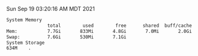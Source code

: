 Sun Sep 19 03:20:16 AM MDT 2021
```bash
System Memory
               total        used        free      shared  buff/cache   available
Mem:           7.7Gi       833Mi       4.8Gi       7.0Mi       2.0Gi       6.5Gi
Swap:          7.6Gi       530Mi       7.1Gi
System Storage
634M	.
```
```bash
